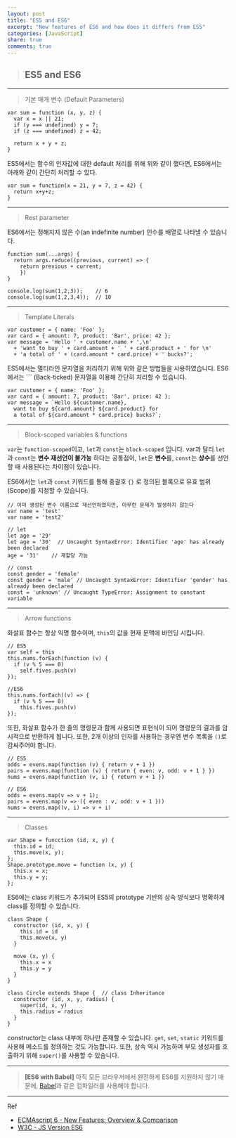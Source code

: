 ```yaml
---
layout: post
title: "ES5 and ES6"
excerpt: "New features of ES6 and how does it differs from ES5"
categories: [JavaScript]
share: true
comments: true
---
```


> ## ES5 and ES6
* * *

> 기본 매개 변수 (Default Parameters)

```
var sum = function (x, y, z) {
  var x = x || 21;
  if (y === undefined) y = 7;
  if (z === undefined) z = 42;

  return x + y + z;
}
```

ES5에서는 함수의 인자값에 대한 default 처리를 위해 위와 같이 했다면, ES6에서는 아래와 같이 간단히 처리할 수 있다.

```
var sum = function(x = 21, y = 7, z = 42) {
  return x+y+z;
}
```

* * *

> Rest parameter

ES6에서는 정해지지 않은 수(an indefinite number) 인수를 배열로 나타낼 수 있습니다.

```
function sum(...args) {
  return args.reduce((previous, current) => {
    return previous + current;
    })
}

console.log(sum(1,2,3));    // 6
console.log(sum(1,2,3,4));  // 10
```

* * *

> Template Literals

```
var customer = { name: 'Foo' };
var card = { amount: 7, product: 'Bar', price: 42 };
var message = 'Hello ' + customer.name + ',\n'
  + 'want to buy ' + card.amount + ' ' + card.product + ' for \n'
  + 'a total of ' + (card.amount * card.price) + ' bucks?';
```

ES5에서는 멀티라인 문자열을 처리하기 위해 위와 같은 방법들을 사용하였습니다.
ES6에서는 ``` (Back-ticked) 문자열을 이용해 간단히 처리할 수 있습니다.

```
var customer = { name: 'Foo' };
var card = { amount: 7, product: 'Bar', price: 42 };
var message = `Hello ${customer.name},
  want to buy ${card.amount} ${card.product} for
  a total of ${card.amount * card.price} bucks?`;
```

* * *

> Block-scoped variables & functions

`var`는 `function-scoped`이고, `let`과 `const`는 `block-scoped` 입니다. var과 달리 `let`과 `const`는 **변수 재선언이 불가능** 하다는 공통점이, `let`은 **변수**를, `const`는 **상수**를 선언할 때 사용된다는 차이점이 있습니다.

ES6에서는 `let`과 `const` 키워드를 통해 중괄호 `{}` 로 정의된 블록으로 유효 범위(Scope)를 지정할 수 있습니다.

```
// 이미 생성된 변수 이름으로 재선언하였지만, 아무런 문제가 발생하지 않는다
var name = 'test'
var name = 'test2'

// let
let age = '29'
let age = '30'  // Uncaught SyntaxError: Identifier 'age' has already been declared
age = '31'    // 재할당 가능

// const
const gender = 'female'
const gender = 'male' // Uncaught SyntaxError: Identifier 'gender' has already been declared
const = 'unknown' // Uncaught TypeError: Assignment to constant variable
```

* * *

> Arrow functions

화살표 함수는 항상 익명 함수이며, `this`의 값을 현재 문맥에 바인딩 시킵니다.

```
// ES5
var self = this
this.nums.forEach(function (v) {
  if (v % 5 === 0)
    self.fives.push(v)
});

//ES6
this.nums.forEach((v) => {
  if (v % 5 === 0)
    this.fives.push(v)
});
```

또한, 화살표 함수가 한 줄의 명령문과 함께 사용되면 표현식이 되어 명령문의 결과를 암시적으로 반환하게 됩니다. 또한, 2개 이상의 인자를 사용하는 경우엔 변수 목록을 `()`로 감싸주어야 합니다.

```
// ES5
odds = evens.map(function (v) { return v + 1 })
pairs = evens.map(function (v) { return { even: v, odd: v + 1 } })
nums = evens.map(function (v, i) { return v + 1 })

// ES6
odds = evens.map(v => v + 1);
pairs = evens.map(v => ({ even : v, odd: v + 1 }))
nums = evens.map((v, i) => v + i)
```

* * *

> Classes


```
var Shape = funcction (id, x, y) {
  this.id = id;
  this.move(x, y);
};
Shape.prototype.move = function (x, y) {
  this.x = x;
  this.y = y;
};
```

ES6에는 class 키워드가 추가되어 ES5의 prototype 기반의 상속 방식보다 명확하게 class를 정의할 수 있습니다.

```
class Shape {
  constructor (id, x, y) {
    this.id = id
    this.move(x, y)
  }

  move (x, y) {
    this.x = x
    this.y = y
  }
}

class Circle extends Shape {  // class Inheritance
  constructor (id, x, y, radius) {
    super(id, x, y)
    this.radius = radius
  }
}
```

constructor는 class 내부에 하나만 존재할 수 있습니다.
`get`, `set`, `static` 키워드를 사용해 메소드를 정의하는 것도 가능합니다. 또한, 상속 역시 가능하며 부모 생성자를 호출하기 위해 `super()`를 사용할 수 있습니다.


* * *

> **[ES6 with Babel]**
아직 모든 브라우저에서 완전하게 ES6를 지원하지 않기 때문에, [Babel](https://babeljs.io/)과 같은 컴파일러를 사용해야 합니다.

* * *

Ref
- [ECMAscript 6 - New Features: Overview & Comparison](http://es6-features.org/#StringInterpolation)
- [W3C - JS Version ES6](https://www.w3schools.com/js/js_es6.asp)
